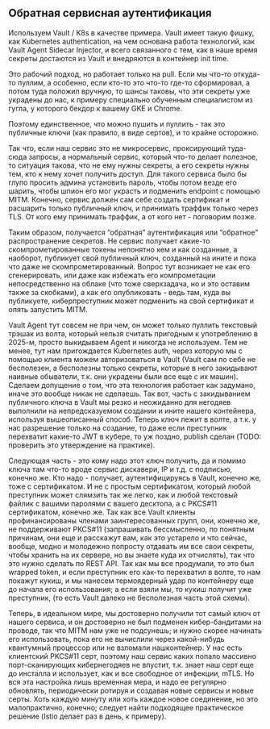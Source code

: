 Обратная сервисная аутентификация
---
Используем Vault / K8s в качестве примера.
Vault имеет такую фишку, как Kubernetes authentication, на чем основана работа технологий, как Vault Agent
Sidecar Injector, и всего связанного с тем, как в наше время секреты достаются из Vault и внедряются в контейнер
init time.

Это рабочий подход, но работает только на pull. Если мы что-то откуда-то пуллим, а особенно, если кто-то это
что-то где-то сформировал, а потом туда положил вручную, то шансы таковы, что эти секреты уже украдены до
нас, к примеру специально обученным специалистом из гугла, у которого бекдор к вашему GKE и Chrome.

Поэтому единственное, что можно пушить и пуллить - так это публичные ключи (как правило, в виде сертов), и
то крайне осторожно.

Так что, если наш сервис это не микросервис, проксирующий туда-сюда запросы, а нормальный сервис, который
что-то делает полезное, то ситуация такова, что не ему нужны секреты, а его секреты нужны тем, кто к нему
хочет получить доступ. Для такого сервиса было бы глупо просить админа установить пароль, чтобы потом везде
его шарить, чтобы шпион его мог украсть и подменить endpoint с помощью MITM. Конечно, сервис должен сам
себе создать сертификат и расшарить только публичный ключ, и принимать траффик только через TLS. От кого
ему принимать траффик, а от кого нет - поговорим позже.

Таким образом, получается “обратная” аутентификация или “обратное” распространение секретов. Не сервис
получает какие-то скомпрометированные токены непонятно кем и как созданные, а наоборот, публикует свой
публичный ключ, созданный на ините и пока что даже не скомпрометированный. Вопрос тут возникает не как
его сгенерировать, или даже как избежать его компрометации непосредственно на облаке (что тоже
сверхзадача, но и это оставим также за скобками), а как его опубликовать - ведь там, куда вы публикуете,
киберпреступник может подменить на свой сертификат и опять запустить MITM.

Vault Agent тут совсем не при чем, он может только пуллить текстовый трэшак из волта, который нельзя считать
пригодным к употреблению в 2025-м, просто выкидываем Agent и никогда не используем. Тем не менее, тут нам
пригождается Kubernetes auth, через которую мы с помощью клиента можем авторизоваться в Vault (Vault сам по
себе не бесполезен, а бесполезны только секреты, которые в него закидывают наивные обыватели, т.к. они
украдены были все еще с их машин). Сделаем допущение о том, что эта технология работает как задумано,
иначе это вообще никак не сделаешь. Так вот, часть с закидыванием публичного ключа в Vault мы резко и
неожиданно для негодяев выполнили на непредсказуемом создании и ините нашего контейнера, используя
вышеописанный способ. Теперь ключ лежит в волте, а т.к. у нас разрешение только на создание, то даже если
преступник перехватит какие-то JWT в кубере, то уж поздно, publish сделан (TODO: проверить это утверждение
на практике).

Следующая часть - это кому надо этот ключ получить, да и помимо ключа там что-то вроде сервис дискавери, IP
и т.д. с подписью, конечно же. Кто надо - получает, аутентифицируясь в Vault, конечно же, тоже с сертификатом.
И не с простым сертификатом, который любой преступник может слямзить так же легко, как и любой текстовый
файлик с вашими паролями с вашего десктопа, а с PKCS#11 сертификатом, конечно же. Так как все Vault
клиенты профинансированы членами заинтересованных групп, они, конечно же, не поддерживают PKCS#11
(запрашивать бессмысленно, по понятным причинам, они еще и расскажут вам, как это устарело и что сейчас,
вообще, модно и молодежно попросту отдавать им все свои секреты, чтобы хранить на их сервере, но вы знаете
куда их отчислять), так что это нужно сделать по REST API. Так как мы все продумали, то это был wrapped token,
и если преступник его как-то перехватил в волте, то нам покажут кукиш, и мы нанесем термоядерный удар по
контейнеру еще до начала его использования; а если взяли мы, то кукиш получит уже преступник, (то есть Vault
далеко не бесполезная часть этой схемы).

Теперь, в идеальном мире, мы достоверно получили тот самый ключ от нашего сервиса, и он достоверно не был
подменен кибер-бандитами на проводе, так что MITM нам уже не подсунешь; и нужно скорее начинать его
использовать, пока его не вычислили через какой-нибудь квантумный процессор или не взломали нашконтейнер. 
У нас есть клиентский PKCS#11 серт, поэтому наш сервис каких попало массивно порт-сканирующих
кибернегодяев не впустит, т.к. знает наш серт еще до инсталла и использует, как и все свободное от инфекции,
mTLS. Но вся эта настройка лишь временная мера, и надо ее регулярно обновлять, периодически ротируя и
создавая новые сервисы и новые серты. Хоть каждую минуту или хоть каждое новое соединение, но это
малопрактично, конечно; следует найти подходящее практическое решение (Istio делает раз в день, к примеру).
